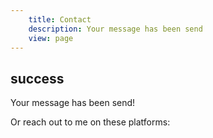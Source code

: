 ```yaml
---
	title: Contact
	description: Your message has been send
	view: page
---
```

## success 

<p class="alert alert--success">Your message has been send!</p>

Or reach out to me on these platforms:
